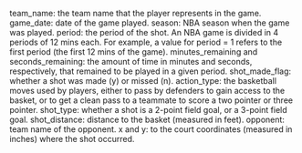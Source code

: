 team_name: the team name that the player represents in the game.
game_date: date of the game played.
season: NBA season when the game was played.
period: the period of the shot. An NBA game is divided in 4 periods of 12 mins each. For example, a value for period = 1 refers to the first period 
(the first 12 mins of the game).
minutes_remaining and seconds_remaining: the amount of time in minutes and seconds, respectively, that remained to be played in a given period.
shot_made_flag: whether a shot was made (y) or missed (n).
action_type: the basketball moves used by players, either to pass by defenders to gain access to the basket, or to get a clean pass to a teammate to score a
two pointer or three pointer.
shot_type: whether a shot is a 2-point field goal, or a 3-point field goal.
shot_distance: distance to the basket (measured in feet).
opponent: team name of the opponent.
x and y: to the court coordinates (measured in inches) where the shot occurred.
